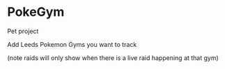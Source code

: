 # PokeGym

Pet project

Add Leeds Pokemon Gyms you want to track 

(note raids will only show when there is a live raid happening at that gym)

